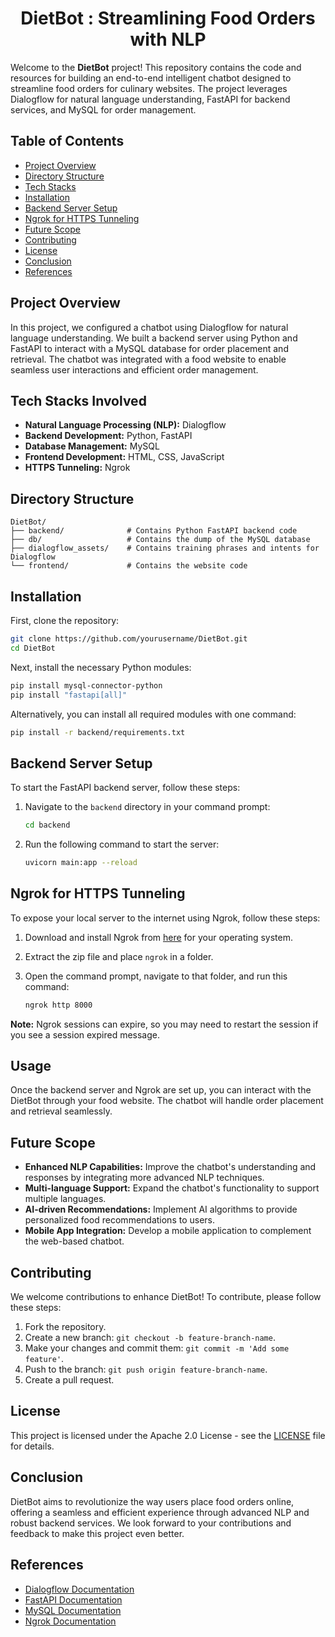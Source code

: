 <h1 align="center">DietBot : Streamlining Food Orders with NLP</h1>

Welcome to the **DietBot** project! This repository contains the code and resources for building an end-to-end intelligent chatbot designed to streamline food orders for culinary websites. The project leverages Dialogflow for natural language understanding, FastAPI for backend services, and MySQL for order management.

## Table of Contents

- [Project Overview](#project-overview)
- [Directory Structure](#directory-structure)
- [Tech Stacks](#tech-stacks-involved)
- [Installation](#installation)
- [Backend Server Setup](#backend-server-setup)
- [Ngrok for HTTPS Tunneling](#ngrok-for-https-tunneling)
- [Future Scope](#future-scope)
- [Contributing](#contributing)
- [License](#license)
- [Conclusion](#conclusion)
- [References](#references)

## Project Overview

In this project, we configured a chatbot using Dialogflow for natural language understanding. We built a backend server using Python and FastAPI to interact with a MySQL database for order placement and retrieval. The chatbot was integrated with a food website to enable seamless user interactions and efficient order management.

## Tech Stacks Involved

- **Natural Language Processing (NLP):** Dialogflow
- **Backend Development:** Python, FastAPI
- **Database Management:** MySQL
- **Frontend Development:** HTML, CSS, JavaScript
- **HTTPS Tunneling:** Ngrok

## Directory Structure

```
DietBot/
├── backend/              # Contains Python FastAPI backend code
├── db/                   # Contains the dump of the MySQL database
├── dialogflow_assets/    # Contains training phrases and intents for Dialogflow
└── frontend/             # Contains the website code
```

## Installation

First, clone the repository:

```bash
git clone https://github.com/yourusername/DietBot.git
cd DietBot
```

Next, install the necessary Python modules:

```bash
pip install mysql-connector-python
pip install "fastapi[all]"
```

Alternatively, you can install all required modules with one command:

```bash
pip install -r backend/requirements.txt
```

## Backend Server Setup

To start the FastAPI backend server, follow these steps:

1. Navigate to the `backend` directory in your command prompt:

   ```bash
   cd backend
   ```

2. Run the following command to start the server:

   ```bash
   uvicorn main:app --reload
   ```

## Ngrok for HTTPS Tunneling

To expose your local server to the internet using Ngrok, follow these steps:

1. Download and install Ngrok from [here](https://ngrok.com/download) for your operating system.
2. Extract the zip file and place `ngrok` in a folder.
3. Open the command prompt, navigate to that folder, and run this command:

   ```bash
   ngrok http 8000
   ```

**Note:** Ngrok sessions can expire, so you may need to restart the session if you see a session expired message.

## Usage

Once the backend server and Ngrok are set up, you can interact with the DietBot through your food website. The chatbot will handle order placement and retrieval seamlessly.

## Future Scope

- **Enhanced NLP Capabilities:** Improve the chatbot's understanding and responses by integrating more advanced NLP techniques.
- **Multi-language Support:** Expand the chatbot's functionality to support multiple languages.
- **AI-driven Recommendations:** Implement AI algorithms to provide personalized food recommendations to users.
- **Mobile App Integration:** Develop a mobile application to complement the web-based chatbot.

## Contributing

We welcome contributions to enhance DietBot! To contribute, please follow these steps:

1. Fork the repository.
2. Create a new branch: `git checkout -b feature-branch-name`.
3. Make your changes and commit them: `git commit -m 'Add some feature'`.
4. Push to the branch: `git push origin feature-branch-name`.
5. Create a pull request.

## License

This project is licensed under the Apache 2.0 License - see the [LICENSE](LICENSE) file for details.

## Conclusion

DietBot aims to revolutionize the way users place food orders online, offering a seamless and efficient experience through advanced NLP and robust backend services. We look forward to your contributions and feedback to make this project even better.

## References

- [Dialogflow Documentation](https://cloud.google.com/dialogflow/docs)
- [FastAPI Documentation](https://fastapi.tiangolo.com/)
- [MySQL Documentation](https://dev.mysql.com/doc/)
- [Ngrok Documentation](https://ngrok.com/docs)
